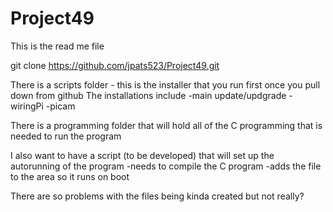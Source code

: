 # Project49

This is the read me file

git clone https://github.com/jpats523/Project49.git

There is a scripts folder - this is the installer that you run first once you pull down from github
The installations include
-main update/updgrade
-wiringPi
-picam

There is a programming folder that will hold all of the C programming that is needed to run the program

I also want to have a script (to be developed) that will set up the autorunning of the program
-needs to compile the C program
-adds the file to the area so it runs on boot

There are so problems with the files being kinda created but not really?
